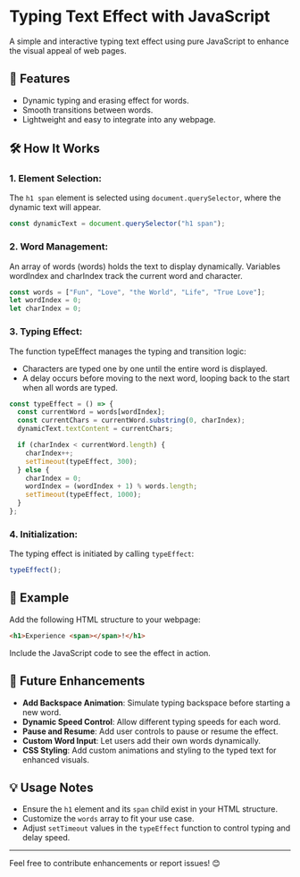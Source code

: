 # Typing Text Effect with JavaScript

A simple and interactive typing text effect using pure JavaScript to enhance the visual appeal of web pages.

## 🚀 Features

- Dynamic typing and erasing effect for words.
- Smooth transitions between words.
- Lightweight and easy to integrate into any webpage.

## 🛠️ How It Works

### 1. Element Selection:

The `h1 span` element is selected using `document.querySelector`, where the dynamic text will appear.

```js
const dynamicText = document.querySelector("h1 span");
```

### 2. Word Management:

An array of words (words) holds the text to display dynamically. Variables wordIndex and charIndex track the current word and character.

```javascript
const words = ["Fun", "Love", "the World", "Life", "True Love"];
let wordIndex = 0;
let charIndex = 0;
```

### 3. Typing Effect:

The function typeEffect manages the typing and transition logic:

- Characters are typed one by one until the entire word is displayed.
- A delay occurs before moving to the next word, looping back to the start when all words are typed.

```javascript
const typeEffect = () => {
  const currentWord = words[wordIndex];
  const currentChars = currentWord.substring(0, charIndex);
  dynamicText.textContent = currentChars;

  if (charIndex < currentWord.length) {
    charIndex++;
    setTimeout(typeEffect, 300);
  } else {
    charIndex = 0;
    wordIndex = (wordIndex + 1) % words.length;
    setTimeout(typeEffect, 1000);
  }
};
```

### 4. Initialization:

The typing effect is initiated by calling `typeEffect`:

```javascript
typeEffect();
```

## 🎨 Example

Add the following HTML structure to your webpage:

```html
<h1>Experience <span></span>!</h1>
```

Include the JavaScript code to see the effect in action.

## 🌟 Future Enhancements

- **Add Backspace Animation**: Simulate typing backspace before starting a new word.
- **Dynamic Speed Control**: Allow different typing speeds for each word.
- **Pause and Resume**: Add user controls to pause or resume the effect.
- **Custom Word Input**: Let users add their own words dynamically.
- **CSS Styling**: Add custom animations and styling to the typed text for enhanced visuals.

## 💡 Usage Notes

- Ensure the `h1` element and its `span` child exist in your HTML structure.
- Customize the `words` array to fit your use case.
- Adjust `setTimeout` values in the `typeEffect` function to control typing and delay speed.

---

Feel free to contribute enhancements or report issues! 😊

